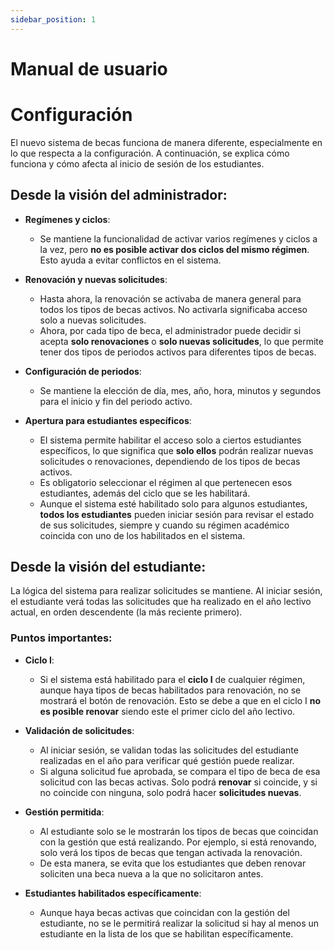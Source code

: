 ```yaml
---
sidebar_position: 1
---
```

# Manual de usuario
# Configuración
El nuevo sistema de becas funciona de manera diferente, especialmente en lo que respecta a la configuración. A continuación, se explica cómo funciona y cómo afecta al inicio de sesión de los estudiantes.

## Desde la visión del administrador:

- **Regímenes y ciclos**:
  - Se mantiene la funcionalidad de activar varios regímenes y ciclos a la vez, pero **no es posible activar dos ciclos del mismo régimen**. Esto ayuda a evitar conflictos en el sistema.

- **Renovación y nuevas solicitudes**:
  - Hasta ahora, la renovación se activaba de manera general para todos los tipos de becas activos. No activarla significaba acceso solo a nuevas solicitudes.
  - Ahora, por cada tipo de beca, el administrador puede decidir si acepta **solo renovaciones** o **solo nuevas solicitudes**, lo que permite tener dos tipos de periodos activos para diferentes tipos de becas.

- **Configuración de periodos**:
  - Se mantiene la elección de día, mes, año, hora, minutos y segundos para el inicio y fin del periodo activo.

- **Apertura para estudiantes específicos**:
  - El sistema permite habilitar el acceso solo a ciertos estudiantes específicos, lo que significa que **solo ellos** podrán realizar nuevas solicitudes o renovaciones, dependiendo de los tipos de becas activos.
  - Es obligatorio seleccionar el régimen al que pertenecen esos estudiantes, además del ciclo que se les habilitará.
  - Aunque el sistema esté habilitado solo para algunos estudiantes, **todos los estudiantes** pueden iniciar sesión para revisar el estado de sus solicitudes, siempre y cuando su régimen académico coincida con uno de los habilitados en el sistema.

## Desde la visión del estudiante:

La lógica del sistema para realizar solicitudes se mantiene. Al iniciar sesión, el estudiante verá todas las solicitudes que ha realizado en el año lectivo actual, en orden descendente (la más reciente primero).

### Puntos importantes:

- **Ciclo I**:
  - Si el sistema está habilitado para el **ciclo I** de cualquier régimen, aunque haya tipos de becas habilitados para renovación, no se mostrará el botón de renovación. Esto se debe a que en el ciclo I **no es posible renovar** siendo este el primer ciclo del año lectivo.

- **Validación de solicitudes**:
  - Al iniciar sesión, se validan todas las solicitudes del estudiante realizadas en el año para verificar qué gestión puede realizar.
  - Si alguna solicitud fue aprobada, se compara el tipo de beca de esa solicitud con las becas activas. Solo podrá **renovar** si coincide, y si no coincide con ninguna, solo podrá hacer **solicitudes nuevas**.

- **Gestión permitida**:
  - Al estudiante solo se le mostrarán los tipos de becas que coincidan con la gestión que está realizando. Por ejemplo, si está renovando, solo verá los tipos de becas que tengan activada la renovación.
  - De esta manera, se evita que los estudiantes que deben renovar soliciten una beca nueva a la que no solicitaron antes.

- **Estudiantes habilitados específicamente**:
  - Aunque haya becas activas que coincidan con la gestión del estudiante, no se le permitirá realizar la solicitud si hay al menos un estudiante en la lista de los que se habilitan específicamente.
